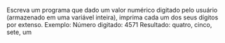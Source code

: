 Escreva um programa que dado um valor numérico digitado pelo usuário (armazenado em uma variável inteira), imprima cada um dos seus dígitos por extenso.
Exemplo:
Número digitado: 4571
Resultado: quatro, cinco, sete, um
